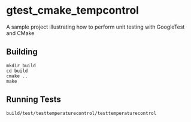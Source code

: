# gtest_cmake_tempcontrol

A sample project illustrating how to perform unit testing with GoogleTest and CMake

## Building

~~~
mkdir build
cd build
cmake ..
make
~~~

## Running Tests

~~~
build/test/testtemperaturecontrol/testtemperaturecontrol
~~~


